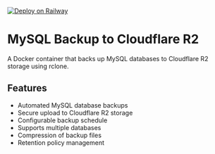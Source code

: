[![Deploy on Railway](https://railway.app/button.svg)](https://railway.app/template/wYvGYt?referralCode=6bSGmj)

# MySQL Backup to Cloudflare R2

A Docker container that backs up MySQL databases to Cloudflare R2 storage using rclone.

## Features

- Automated MySQL database backups
- Secure upload to Cloudflare R2 storage
- Configurable backup schedule
- Supports multiple databases
- Compression of backup files
- Retention policy management
